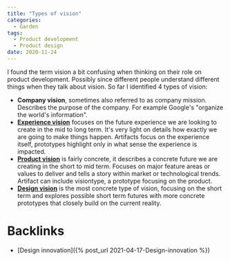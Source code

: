 ```yaml
---
title: "Types of vision"
categories:
  - Garden
tags:
  - Product development
  - Product design
date: 2020-11-24
---
```


I found the term vision a bit confusing when thinking on their role on product development. Possibly since different people understand different things when they talk about vision. So far I identified 4 types of vision:

 - **Company vision**, sometimes also referred to as company mission. Describes the purpose of the company. For example Google's "organize the world's information".
- **[Experience vision](https://articles.uie.com/the-experience-vision-a-self-fulfilling-ux-strategy/)** focuses on the future experience we are looking to create in the mid to long term. It's very light on details how exactly we are going to make things happen. Artifacts focus on the experience itself, prototypes highlight only in what sense the experience is impacted.
 - **[Product vision](https://svpg.com/product-vision-vs-mission/)** is fairly concrete, it describes a concrete future we are creating in the short to mid term. Focuses on major feature areas or values to deliver and tells a story within market or technological trends. Artifact can include visiontype, a prototype focusing on the product.
  - **[Design vision](https://medium.com/@freshtilledsoil/how-product-leaders-can-contribute-to-their-teams-without-micromanaging-or-negatively-influencing-ef6ff16be1b3)** is the most concrete type of vision, focusing on the short term and explores possible short term futures with more concrete prototypes that closely build on the current reality.

# Backlinks

 - [Design innovation]({% post_url 2021-04-17-Design-innovation %})
